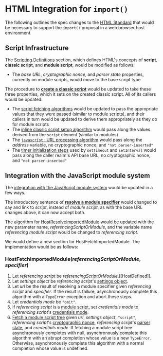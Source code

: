 # HTML Integration for `import()`

The following outlines the spec changes to the [HTML Standard](http://html.spec.whatwg.org/multipage/) that would be necessary to support the `import()` proposal in a web browser host environment.

## Script Infrastructure

The [Scripting Definitions](https://html.spec.whatwg.org/multipage/webappapis.html#definitions-2) section, which defines HTML's concepts of **script**, **classic script**, and **module script**, would be modified as follows:

- The _base URL_, _cryptographic nonce_, and _parser state_ properties, currently on module scripts, would move to the base script type

The procedure to [**create a classic script**](https://html.spec.whatwg.org/multipage/webappapis.html#creating-a-classic-script) would be updated to take these three properties, which it sets on the created classic script. All of its callers would be updated:

- The [script fetching algorithms](https://html.spec.whatwg.org/multipage/webappapis.html#fetching-scripts) would be updated to pass the appropriate values that they were passed (similar to module scripts), and their callers in turn would be updated to derive them appropriately as they do for module scripts
- The [inline classic script setup algorithm](https://html.spec.whatwg.org/multipage/scripting.html#script-processing-model:creating-a-classic-script) would pass along the values derived from the `script` element (similar to modules)
- The [`javascript:` URL processing algorithm](https://html.spec.whatwg.org/multipage/browsers.html#javascript-protocol) would pass along the _address_ variable, no cryptographic nonce, and `"not parser-inserted"`
- The [timer initialization steps](https://html.spec.whatwg.org/#timer-initialisation-steps) used by `setTimeout` and `setInterval` would pass along the caller realm's API base URL, no cryptographic nonce, and `"not parser-inserted"`

## Integration with the JavaScript module system

The [integration with the JavaScript module system](https://html.spec.whatwg.org/multipage/webappapis.html#integration-with-the-javascript-module-system) would be updated in a few ways.

The introductory sentence of [**resolve a module specifier**](https://html.spec.whatwg.org/multipage/webappapis.html#resolve-a-module-specifier) would changed to say and link to _script_, instead of _module script_, as with the base URL changes above, it can now accept both.

The algorithm for [HostResolveImportedModule](https://html.spec.whatwg.org/multipage/webappapis.html#hostresolveimportedmodule(referencingmodule,-specifier)) would be updated with the new parameter name, _referencingScriptOrModule_, and the variable name _referencing module script_ would be changed to _referencing script_.

We would define a new section for HostFetchImportedModule. The implementation would be as follows:

### HostFetchImportedModule(_referencingScriptOrModule_, _specifier_)

1. Let _referencing script_ be _referencingScriptOrModule_.[[HostDefined]].
1. Let _settings object_ be _referencing script_'s [settings object](https://html.spec.whatwg.org/multipage/webappapis.html#settings-object).
1. Let _url_ be the result of resolving a module specifier given _referencing script_ and _specifier_. If the result is failure, asynchronously complete this algorithm with a `TypeError` exception and abort these steps.
1. Let _credentials mode_ be `"omit"`.
1. If _referencing script_ is a [module script](https://html.spec.whatwg.org/#module-script), set _credentials mode_ to _referencing script_'s [credentials mode](https://html.spec.whatwg.org/#concept-module-script-credentials-mode).
1. [Fetch a module script tree](https://html.spec.whatwg.org/multipage/webappapis.html#fetch-a-module-script-tree) given _url_, _settings object_, `"script"`, _referencing script_'s [cryptographic nonce](https://html.spec.whatwg.org/#concept-module-script-nonce), _referencing script_'s [parser state](https://html.spec.whatwg.org/#concept-module-script-parser), and _credentials mode_. If fetching a module script tree asynchronously completes with null, asynchronously complete this algorithm with an abrupt completion whose value is a new `TypeError`. Otherwise, asynchronously complete this algorithm with a normal completion whose value is undefined.
